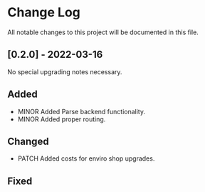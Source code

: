 # Change Log
All notable changes to this project will be documented in this file.

## [0.2.0] - 2022-03-16

No special upgrading notes necessary.

## Added
- MINOR Added Parse backend functionality.
- MINOR Added proper routing.

## Changed
- PATCH Added costs for enviro shop upgrades.

## Fixed
